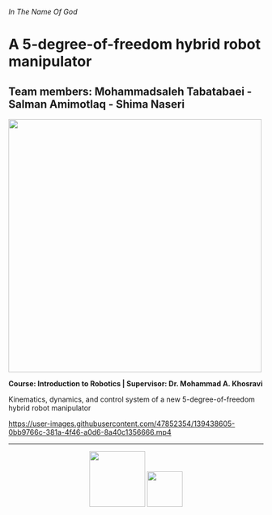 <i> In The Name Of God </i> 

# A 5-degree-of-freedom hybrid robot manipulator

## Team members: Mohammadsaleh Tabatabaei - Salman Amimotlaq - Shima Naseri

<p> <img src="https://user-images.githubusercontent.com/47852354/139436433-2c078e1f-9559-4b4c-acc7-679acafc12a0.JPG" width="500"> </p> 

**Course: Introduction to Robotics | Supervisor: Dr. Mohammad A. Khosravi**

Kinematics, dynamics, and control system of a new 5-degree-of-freedom hybrid robot manipulator

 https://user-images.githubusercontent.com/47852354/139438605-0bb9766c-381a-4f46-a0d6-8a40c1356666.mp4


---
<div align="center">
<p>
 <img src="https://user-images.githubusercontent.com/47852354/138564509-b5dffb4e-f48b-4db5-b8a4-1385ef2b22c8.png" width="110">
 <img src="https://user-images.githubusercontent.com/47852354/138607395-e18bfc7a-204c-495a-914f-bd5cf8436ca4.jpg" width="70">
</p>
</div>

